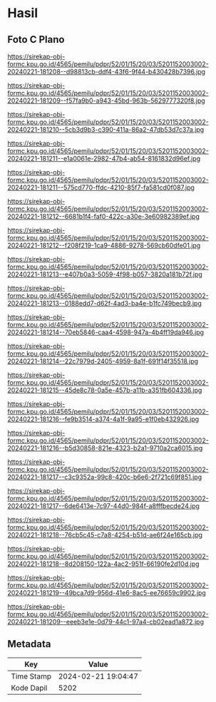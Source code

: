 # Hasil

## Foto C Plano

https://sirekap-obj-formc.kpu.go.id/4565/pemilu/pdpr/52/01/15/20/03/5201152003002-20240221-181208--d98813cb-ddf4-43f6-9f44-b430428b7396.jpg

https://sirekap-obj-formc.kpu.go.id/4565/pemilu/pdpr/52/01/15/20/03/5201152003002-20240221-181209--f57fa9b0-a943-45bd-963b-5629777320f8.jpg

https://sirekap-obj-formc.kpu.go.id/4565/pemilu/pdpr/52/01/15/20/03/5201152003002-20240221-181210--5cb3d9b3-c390-411a-86a2-47db53d7c37a.jpg

https://sirekap-obj-formc.kpu.go.id/4565/pemilu/pdpr/52/01/15/20/03/5201152003002-20240221-181211--e1a0061e-2982-47b4-ab54-8161832d96ef.jpg

https://sirekap-obj-formc.kpu.go.id/4565/pemilu/pdpr/52/01/15/20/03/5201152003002-20240221-181211--575cd770-ffdc-4210-85f7-fa581cd0f087.jpg

https://sirekap-obj-formc.kpu.go.id/4565/pemilu/pdpr/52/01/15/20/03/5201152003002-20240221-181212--6681b1f4-faf0-422c-a30e-3e60982389ef.jpg

https://sirekap-obj-formc.kpu.go.id/4565/pemilu/pdpr/52/01/15/20/03/5201152003002-20240221-181212--f208f219-1ca9-4886-9278-569cb60dfe01.jpg

https://sirekap-obj-formc.kpu.go.id/4565/pemilu/pdpr/52/01/15/20/03/5201152003002-20240221-181213--e407b0a3-5059-4f98-b057-3820a181b72f.jpg

https://sirekap-obj-formc.kpu.go.id/4565/pemilu/pdpr/52/01/15/20/03/5201152003002-20240221-181213--0188edd7-d62f-4ad3-ba4e-b1fc749becb9.jpg

https://sirekap-obj-formc.kpu.go.id/4565/pemilu/pdpr/52/01/15/20/03/5201152003002-20240221-181214--70eb5846-caa4-4598-947a-4b4ff19da946.jpg

https://sirekap-obj-formc.kpu.go.id/4565/pemilu/pdpr/52/01/15/20/03/5201152003002-20240221-181214--22c7979d-2405-4959-8a1f-691f14f35518.jpg

https://sirekap-obj-formc.kpu.go.id/4565/pemilu/pdpr/52/01/15/20/03/5201152003002-20240221-181215--45de8c78-0a5e-457b-a11b-a351fb604336.jpg

https://sirekap-obj-formc.kpu.go.id/4565/pemilu/pdpr/52/01/15/20/03/5201152003002-20240221-181216--fe9b3514-a374-4a1f-9a95-e1f0eb432926.jpg

https://sirekap-obj-formc.kpu.go.id/4565/pemilu/pdpr/52/01/15/20/03/5201152003002-20240221-181216--b5d30858-821e-4323-b2a1-9710a2ca6015.jpg

https://sirekap-obj-formc.kpu.go.id/4565/pemilu/pdpr/52/01/15/20/03/5201152003002-20240221-181217--c3c9352a-99c8-420c-b6e6-2f721c69f851.jpg

https://sirekap-obj-formc.kpu.go.id/4565/pemilu/pdpr/52/01/15/20/03/5201152003002-20240221-181217--6de6413e-7c97-44d0-984f-a8fffbecde24.jpg

https://sirekap-obj-formc.kpu.go.id/4565/pemilu/pdpr/52/01/15/20/03/5201152003002-20240221-181218--76cb5c45-c7a8-4254-b51d-ae6f24e165cb.jpg

https://sirekap-obj-formc.kpu.go.id/4565/pemilu/pdpr/52/01/15/20/03/5201152003002-20240221-181218--8d208150-122a-4ac2-951f-66190fe2d10d.jpg

https://sirekap-obj-formc.kpu.go.id/4565/pemilu/pdpr/52/01/15/20/03/5201152003002-20240221-181219--49bca7d9-956d-41e6-8ac5-ee76659c9902.jpg

https://sirekap-obj-formc.kpu.go.id/4565/pemilu/pdpr/52/01/15/20/03/5201152003002-20240221-181209--eeeb3e1e-0d79-44c1-97a4-cb02ead1a872.jpg


## Metadata

| Key        | Value               |
| ---------- | ------------------- |
| Time Stamp | 2024-02-21 19:04:47 |
| Kode Dapil | 5202                |



